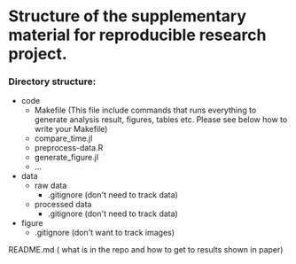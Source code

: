# Structure of the supplementary material for reproducible research project.

### Directory structure:
- code
  - Makefile (This file include commands that runs everything to generate analysis result, figures, tables etc. Please see below how to write your Makefile)
  - compare_time.jl
  - preprocess-data.R
  - generate_figure.jl
  - ...
- data
  - raw data
    - .gitignore (don't need to track data)
  - processed data
    - .gitignore (don't need to track data)
- figure
  - .gitignore (don't want to track images)

README.md ( what is in the repo and how to get to results shown in paper)

